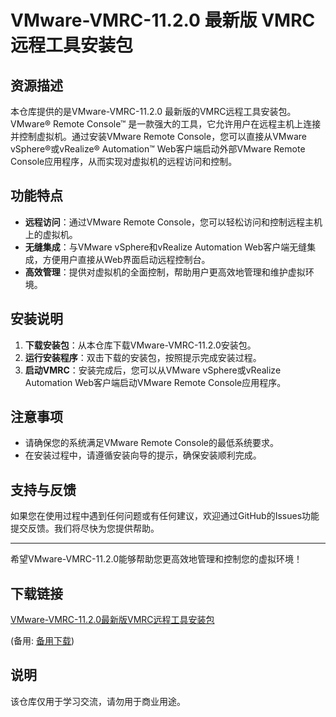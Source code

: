 # VMware-VMRC-11.2.0 最新版 VMRC远程工具安装包

## 资源描述

本仓库提供的是VMware-VMRC-11.2.0 最新版的VMRC远程工具安装包。VMware® Remote Console™ 是一款强大的工具，它允许用户在远程主机上连接并控制虚拟机。通过安装VMware Remote Console，您可以直接从VMware vSphere®或vRealize® Automation™ Web客户端启动外部VMware Remote Console应用程序，从而实现对虚拟机的远程访问和控制。

## 功能特点

- **远程访问**：通过VMware Remote Console，您可以轻松访问和控制远程主机上的虚拟机。
- **无缝集成**：与VMware vSphere和vRealize Automation Web客户端无缝集成，方便用户直接从Web界面启动远程控制台。
- **高效管理**：提供对虚拟机的全面控制，帮助用户更高效地管理和维护虚拟环境。

## 安装说明

1. **下载安装包**：从本仓库下载VMware-VMRC-11.2.0安装包。
2. **运行安装程序**：双击下载的安装包，按照提示完成安装过程。
3. **启动VMRC**：安装完成后，您可以从VMware vSphere或vRealize Automation Web客户端启动VMware Remote Console应用程序。

## 注意事项

- 请确保您的系统满足VMware Remote Console的最低系统要求。
- 在安装过程中，请遵循安装向导的提示，确保安装顺利完成。

## 支持与反馈

如果您在使用过程中遇到任何问题或有任何建议，欢迎通过GitHub的Issues功能提交反馈。我们将尽快为您提供帮助。

---

希望VMware-VMRC-11.2.0能够帮助您更高效地管理和控制您的虚拟环境！

## 下载链接
[VMware-VMRC-11.2.0最新版VMRC远程工具安装包](https://pan.quark.cn/s/0ece8939a510) 

(备用: [备用下载](https://pan.baidu.com/s/1w5IITNQo4sfJ-1JkUPhn3Q?pwd=1234))

## 说明

该仓库仅用于学习交流，请勿用于商业用途。
